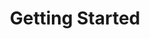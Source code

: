 ---
image: /images/NodeAndRel.png
title: Getting Started
position: 1.02
description: 
content_markdown: >-
  ###### Access Technopedia data by using the Technopedia API.
  Technopedia endpoints enable to you to use the Technopedia ID endpoint to get product information for a specific product by specifying the Technopedia ID, and to use the Technopedia query language (TQL) with the TQL endpoint to form custom queries that query data from the Technopedia database.<br>
  

  
  #### API Requests to Technopedia<br>

  You can use cURL or a third-party API client to get data from the Technopedia database.
  The base URL for all API queries is `https://v6-1.technopedia.com/`
  <br>
    Note: Typically, cURL is preinstalled on Mac and Linux computers, and Windows users most likely have to install cURL. <br>
    {: .info}
    
  For example, the following example is a cURL query: <br>
  `curl -G -H "Authorization: Bearer <API_KEY>" https://v6-1.technopedia.com/tql" --data-urlencode "q=MATCH (s:SOFTWARE_PRODUCT) RETURN s.title"`<br>
  
  <br>
  Examples of API GET requests, and MATCH statements which are used to form the query statment are provided throughout this guide. 
  
  You can also use a third-party API client, such as Postman to send API requests as shown in the following image.<br>
  <br>
  ![API Image](/images/bearer_token.png){: .img-responsive}<br>
    
 
  #### Get your API key<br>

  Before you can get data from data from the Technopedia database, you must get an API key from Flexera Technopedia support.<br>

  #### Method<br>

  You can only make API GET requests to the Technopedia database.<br>

  #### Parameters<br>

  For the Technopedia-id endpoint, you provide the Technopedia ID.<br>
  For the TQL endpoint, you provide MATCH statements with parameters that specify nodes, attributes, and relationships between nodes which are optional.


left_code_blocks:
  - code_block: |-
      curl -G -H "Authorization: Bearer <API_KEY>" https://v6-1.technopedia.com/tql" --data-urlencode "q=MATCH (s:SOFTWARE_PRODUCT) RETURN s.product"

      curl -G -H "Authorization: Bearer b93477a9-054b-4878-a16f-d7fdd1f27a7a" "https://v6-1.technopedia.com/tql" --data-urlencode "q=MATCH (s:SOFTWARE_PRODUCT) RETURN s.product"
        
    title: Authentication example
    language: bash
    
right_code_blocks:
  - code_block: |2-
      curl -G -H "Authorization: Bearer <API_KEY>" https://v6-1.technopedia.com/<endpoint>

      Example:

      curl -G -H "Authorization: Bearer b93477a9-054b-4878-a16f-d7f5d1f27a7a" "https://v6-1.technopedia.com/<endpoint>
        
    title: Authorization
    language: bash
---